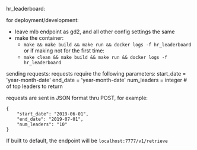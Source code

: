 hr_leaderboard:

for deployment/development:
- leave mlb endpoint as gd2, and all other config settings the same 
- make the container:
     - `make && make build && make run && docker logs -f hr_leaderboard`
     or if making not for the first time:
     - `make clean && make build && make run && docker logs -f hr_leaderboard`
     
sending requests:
requests require the following parameters:
start_date = 'year-month-date'
end_date = 'year-month-date'
num_leaders = integer # of top leaders to return

requests are sent in JSON format thru POST, for example:

```
{
    "start_date": "2019-06-01",
    "end_date": "2019-07-01",
    "num_leaders": "10"
}
```

If built to default, the endpoint will be `localhost:7777/v1/retrieve`
